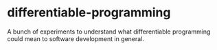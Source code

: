 # differentiable-programming

A bunch of experiments to understand what differentiable programming could mean to software development in general.
